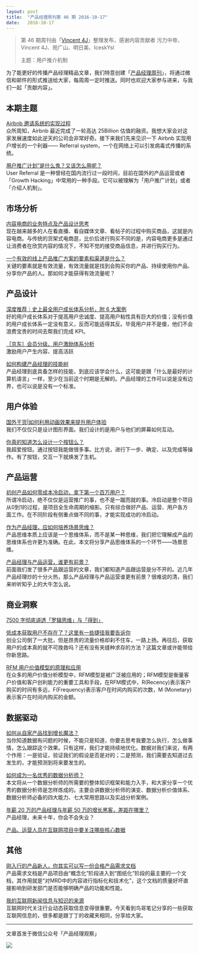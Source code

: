 ```yaml
---
layout: post
title:  "产品经理周刊第 46 期 2016-10-17"
date:   2016-10-17
---
```


> 第 46 期周刊由「[Vincent 4J](http://pmweekly.com/contributors#vincetn4j)」整理发布，感谢内容贡献者 污力中帝、Vincent 4J、苑广山、明日美、IceskYsl 
> 
> 主题：用户推介机制

为了能更好的传播产品经理精品文章，我们特意创建「[产品经理周刊](http://pmweekly.com/)」，将通过微信和邮件的形式推送给大家，每周周一定时推送。同时也欢迎大家参与进来，与我们一起「贡献内容」。    

## 本期主题  

[Airbnb 邀请系统的实现过程](https://zhuanlan.zhihu.com/p/20107916)   
众所周知，Airbnb 最近完成了一轮高达 25Billion 估值的融资。我想大家会对这家发展速度如此逆天的公司会非常好奇。接下来我们先来见识一下 Airbnb 实现用户增长的一个利器—— Referral system，一个在网络上可以引发病毒式传播的系统。

[用户推广计划”是什么鬼？又该怎么用呢？](http://www.digitaling.com/articles/19021.html)   
User Referral 是一种曾经在国内流行过一段时间，目前在国外的产品运营或者「Growth Hacking」中常用的一种手段。它可以被理解为「用户推广计划」或者「介绍人机制」。       

## 市场分析

[内容电商的业务特点及产品设计思考](http://mp.weixin.qq.com/s?__biz=MjM5OTEwNjI2MA==&mid=2651732487&idx=1&sn=b0719e92bffe40dd61110134aec4f252&chksm=bd3a19bc8a4d90aa42f8110b0a5245c8e531075a8e2d0556e04306eaa6ad8fb73182ad8f8a20&mpshare=1&scene=1&srcid=1011BZRRV1H3vZD33iL9EVye#rd)   
现在越来越多的人在看直播、看自媒体文章、看帖子的过程中购买商品，这就是内容电商。与传统的货架式电商逛，比价后进行购买不同的是，内容电商更多是通过让消费者在欣赏内容的情况下，不知不觉的接受商品信息，并进行购买行为。   

[一个有效的线上产品推广方案的要素和渠道是什么？](https://www.zhihu.com/question/19991365/answer/92794337)   
关键的要素就是有效流量，有效流量就是找到会购买你的产品、持续使用你产品、分享你产品的人。那如何才能获得有效流量呢？   

## 产品设计

[深度推荐｜史上最全用户成长体系分析，附 6 大案例](http://mp.weixin.qq.com/s?__biz=MjM5OTEwNjI2MA==&mid=2651732500&idx=1&sn=b3125d883be12c6b10448dd6a217478f&chksm=bd3a19af8a4d90b982a7fbef0e8747e0df15d44852737dfb1470cfe5536b63d0d3ca6b6149c2&mpshare=1&scene=1&srcid=1011JWitydjG4fgHE786Y5No#rd)   
好的用户成长体系对于提高用户忠诚度、提高用户粘性具有巨大的价值；没有价值的用户成长体系一定没有意义，反而可能适得其反。毕竟用户并不是傻，他们不会浪费宝贵的时间去帮我们完成 KPI。    

[［京东］会员分级、用户激励体系分析](http://www.pmcaff.com/article/index/324319509427328)      
激励用户产生内容、提高活跃

[如何构建产品经理的技能树](http://mp.weixin.qq.com/s?__biz=MjM5OTY2ODYyMQ==&mid=2652749397&idx=1&sn=497e03bb20fc23139290a6e7af741d6d&chksm=bcdee0b78ba969a179fa1ffc055bb799b2433d90fa07d1ed30b676c8789c4f2621007e8b495b&mpshare=1&scene=1&srcid=1014FktLicOSRY9j6ddDVeUv#rd)   
产品经理到底具备怎样的技能，到底应该学会什么，这可能是跟「什么是最好的计算机语言」一样，至少在当前这个时期是无解的。产品经理的工作可以说是没有边界，也可以说是没有一个标准。   

## 用户体验

[国外干货|如何利用动画效果来提升用户体验](http://mp.weixin.qq.com/s?__biz=MzAxNDAxOTcxOQ==&mid=2650935945&idx=1&sn=ff7d9b07454d791c1488540742d0656a&chksm=806f0f61b7188677e968eff4bdb17b36f1e10de5d9080632469539ad21a019ddd046875de7b4&mpshare=1&scene=1&srcid=101471yr8aXNucVRmderBaCU#rd)   
我们不仅仅只是设计图形界面。我们设计的是用户与他们的屏幕如何互动。    

[你真的知道怎么设计一个按钮么？](http://mp.weixin.qq.com/s?__biz=MzIzOTE0NjczMw==&mid=2654864015&idx=1&sn=7942cbcf3bd4beb1b1b33b049909d6a0&chksm=f2e4210dc593a81b78c115ede53fbc0337068ad78acc4edc2d069ee91a7d4da8275e222f7123&mpshare=1&scene=1&srcid=1017y3K9zcrLEL8JQfS7WvwD#rd)   
我超爱按钮。通过按钮我能做很多事。比方说，进行下一步、确定、以及完成等操作。有了按钮，交互一下就焕发了生机。     

## 产品运营

[初创产品如何零成本冷启动，拿下第一个百万用户？](https://zhuanlan.zhihu.com/p/22887044)    
所谓冷启动，绝不仅仅是运营推广的事，也不是一蹴而就的事。冷启动是整个项目从0到1的过程，是项目全生命周期的缩影。只有综合做好产品、运营、用户各方面工作。在不同阶段有侧重点做不同的事，才能实现成功的冷启动。   

[作为产品经理，应如何培养场景思维？](http://mp.weixin.qq.com/s?__biz=MjM5OTEwNjI2MA==&mid=2651732510&idx=1&sn=0f1cbf406485d28b10ac2e63633ae566&chksm=bd3a19a58a4d90b300ca650c8e91f7157b2a696c8a5c794e1fc0765b7b7ccff770ee7bef74c2&mpshare=1&scene=1&srcid=101334gDIIDimclBl8nLwz9A#rd)   
产品思维本质上应该是一个思维体系，而不是某一种思维，我们把它理解成产品的思维体系也许更为准确。在此，本文将分享产品思维体系的一个环节——场景思维。  

[产品经理与产品运营，谁更有前景？](http://mp.weixin.qq.com/s?__biz=MzIxMzM0OTYzMg==&mid=2247484743&idx=1&sn=445d8a3be10fa9b7e0e5cbf3cd320eb9&chksm=97b96128a0cee83e4ea89160ee718738aa0e18c7a05ac1d3c10b8f179c54ae0a01f303229a1d&mpshare=1&scene=1&srcid=1017yE0aGXDVF90ToYI2pyuT#rd)   
前面我们发了很多产品跟运营的文章，我们都知道产品跟运营是分不开的。近几年产品经理炒的十分火热，那么产品经理与产品运营谁更有前景？很难说的清，我们来听听知乎上的大牛怎么说。    

## 商业洞察

[7500 字彻底讲透「罗辑思维」与「得到」](http://www.toutiao.com/i6341700418141159938/?tt_from=weixin&utm_campaign=client_share&from=groupmessage&app=news_article&utm_source=weixin&isappinstalled=0&iid=5853122669&utm_medium=toutiao_ios&wxshare_count=3&pbid=29581300180)    

[低成本获取用户不存在了？这里有一些捷径我要告诉你](http://mp.weixin.qq.com/s?__biz=MzAwMDA3ODc2NQ==&mid=2650447789&idx=1&sn=12b8bde38aab872a02f6f234f3ecac3e&chksm=82e0596fb597d079aa14a8d0b0299efba7245178796ca39406d11c56151b439c6e52187d3d8e&mpshare=1&scene=1&srcid=1014pEoXKcfLuzs1JdDbageE#rd)   
创业公司倒了一大批，但是昂贵的流量价格却刹不住车，一路上扬。再往后，获取用户的成本真的就不可挽救吗？还有没有夹缝种求存的方法？这篇文章或许能带给你新思路。  

[RFM 用户价值模型的原理和应用](http://www.toutiao.com/i6341951464524481025/?tt_from=weixin&utm_campaign=client_share&from=groupmessage&app=news_article&utm_source=weixin&isappinstalled=1&iid=5853122669&utm_medium=toutiao_ios&wxshare_count=2&pbid=29581300180)   
在众多的用户价值分析模型中，RFM模型是被广泛被应用的；RFM模型是衡量客户价值和客户创利能力的重要工具和手段，在RFM模式中，R(Recency)表示客户购买的时间有多远，F(Frequency)表示客户在时间内购买的次数，M (Monetary)表示客户在时间内购买的金额。      

## 数据驱动      

[如何从自家产品找到增长魔法？](https://zhuanlan.zhihu.com/p/22887683)   
当你知道数据有问题的时候，不能只是知道，你要去思考我要怎么执行，怎么做事情，怎么跟踪这个效果。只有这样，我们才能持续地优化。数据对我们来说，有两个作用：一是验证，验证我们的假设是否是对的；二是预测，我们需要去知道过去发生的，才能预测到将来要发生的。    

[如何成为一名优秀的数据分析师？](https://zhuanlan.zhihu.com/p/22842649)  
本文将从一个数据分析师的所需要的整体知识框架和能力入手，和大家分享一个优秀的数据分析师是怎样炼成的。主要会讲数据分析师的演变、数据分析价值体系、数据分析师必备的四大能力、七大常用思路以及实战分析案例。   

[年薪 20 万的产品经理与年薪 50 万的增长黑客，差距在哪里？](http://mp.weixin.qq.com/s?__biz=MzI2MTAxOTk5OQ==&mid=2650941604&idx=1&sn=209bbcadefd5a8b7a3be6fcfc47fe634&chksm=f1964894c6e1c182263fc606c9b5f867d4b19b1dec38414d1b78b6a49ea8210e72851616af78&mpshare=1&scene=1&srcid=1013T9Z5jk6Q9OCGg9BGhlpN#rd)   
产品经理，未来十年，你会不会失业？   

[产品、运营人员在互联网项目中要关注哪些核心数据](http://mp.weixin.qq.com/s?__biz=MzIxMzM0OTYzMg==&mid=2247484729&idx=1&sn=78b1d45f82efc60af3560bea17e12988&chksm=97b96156a0cee84026e70ff3a19592b3b870af709bbd097961796c080666ea3b112a80b70eca&mpshare=1&scene=1&srcid=1014g7Xu7q5j2Do2OxNnb1gZ#rd)     

## 其他   

[刚入行的产品新人，你其实可以写一份合格产品需求文档](http://www.guigutang.com/article/view/aid/444381?from=groupmessage&isappinstalled=1)   
产品需求文档是产品项目由“概念化”阶段进入到“图纸化”阶段的最主要的一个文档，其作用就是“对MRD中的内容进行指标化和技术化”，这个文档的质量好坏直接影响到研发部门是否能够明确产品的功能和性能。   

[我的互联网新闻信息与知识的来源](http://mp.weixin.qq.com/s?__biz=MzIxMzM0OTYzMg==&mid=2247484735&idx=1&sn=fd2650c97749d03f2a400c4126931f48&chksm=97b96150a0cee8468d68f79d8f3871d3af6733442a14a50096596d894bb2beca6e8bd7362dc3&mpshare=1&scene=1&srcid=10166AKom5kBQQkgLRjkfP0D#rd)   
互联网时代关注行业动态获取信息变得很重要。今天看到鸟哥笔记分享的一些获取互联网信息的，很多都是跟丁丁的收藏夹相同，分享给大家。   


---
文章首发于微信公众号「产品经理观察」   
  
![](http://com-4jplus-temp.qiniudn.com/pmweekly-weixin.jpg)   